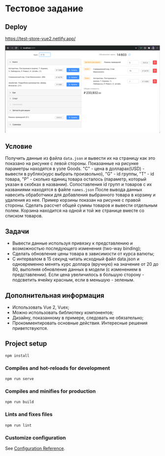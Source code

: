 # Тестовое задание

## Deploy
https://test-store-vue2.netlify.app/

![app image](./src/assets/images/image.png)

## Условие
Получить данные из файла ``data.json`` и вывести их на страницу как это показано на рисунке с левой
стороны.
Показанные на рисунке параметры находятся в узле Goods. "C" - цена в долларах(USD) - вывести в
рублях(курс выбрать произвольно), "G" - id группы, "T" - id товара, "P" - сколько единиц товара осталось
(параметр, который указан в скобках в названии).
Сопоставления id групп и товаров с их названиями находятся в файле ``names.json``
После вывода данных навесить обработчики для добавления выбранного товара в корзину и удаления из
нее. Пример корзины показан на рисунке с правой стороны. Сделать рассчет общей суммы товаров и
вывести отдельным полем. Корзина находится на одной и той же странице вместе со списком товаров.

## Задачи
- Вывести данные используя привязку к представлению и возможностью последующего изменения
(two-way binding);
- Сделать обновление цены товара в зависимости от курса валюты;
- С интервалом в 15 секунд читать исходный файл data.json и одновременно менять курс доллара
(вручную) на значение от 20 до 80, выполняя обновление данных в модели (с изменением в
представлении). Если цена увеличилось в большую сторону - подсветить ячейку красным, если в
меньшую - зеленым.

## Дополнительная информация
- Использовать Vue 2, Vuex;
- Можно использовать библиотеку компонентов;
- Дизайну, показанному в примере, следовать не обязательно;
- Прокомментировать основные действия. Интересные решения приветствуются.

## Project setup
```
npm install
```

### Compiles and hot-reloads for development
```
npm run serve
```

### Compiles and minifies for production
```
npm run build
```

### Lints and fixes files
```
npm run lint
```

### Customize configuration
See [Configuration Reference](https://cli.vuejs.org/config/).
